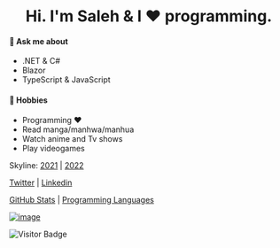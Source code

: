 <h1 align="center">Hi. I'm Saleh & I ❤️ programming.</h1>

#### 💬 Ask me about 
- .NET & C#
- Blazor
- TypeScript & JavaScript

#### 📅 Hobbies 
- Programming ❤️
- Read manga/manhwa/manhua
- Watch anime and Tv shows
- Play videogames

Skyline: [2021](https://skyline.github.com/msynk/2021) | [2022](https://skyline.github.com/msynk/2022)

[Twitter](https://twitter.com/SalehYusefnejad) | [Linkedin](https://www.linkedin.com/in/msynk)


[GitHub Stats](https://github-readme-stats.vercel.app/api?username=msynk&layout=compact&theme=buefy&hide_border=true&show_icons=true&count_private=true&include_all_commits=true)
|
[Programming Languages](https://github-readme-stats.vercel.app/api/top-langs/?username=msynk&layout=compact&theme=buefy&hide_border=true")



[![image](https://img.10fastfingers.com/img/layout/logo@2x.png)](https://10fastfingers.com/user/504907/)


![Visitor Badge](https://visitor-badge.laobi.icu/badge?page_id=msynk.msynk)
